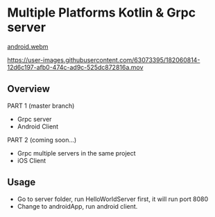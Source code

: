 # Multiple Platforms Kotlin & Grpc server

[android.webm](https://user-images.githubusercontent.com/63073395/178321383-d5f35323-b6a9-42d1-9fc1-7d9fd23edbed.webm)

https://user-images.githubusercontent.com/63073395/182060814-12d6c197-afb0-474c-ad9c-525dc872816a.mov



## Overview

PART 1 (master branch)

- Grpc server
- Android Client

PART 2 (coming soon...)

- Grpc multiple servers in the same project
- iOS Client


## Usage


- Go to server folder, run HelloWorldServer first, it will run port 8080
- Change to androidApp, run android client.
